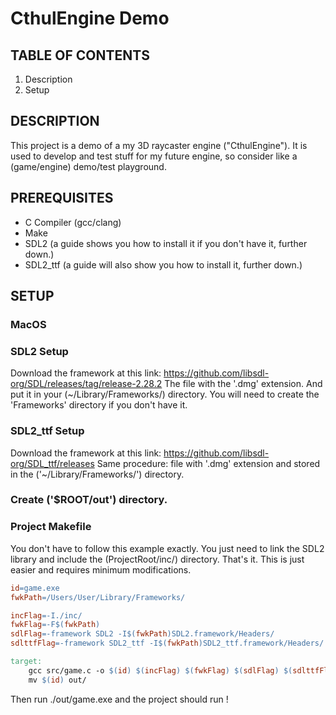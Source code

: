 # CthulEngine Demo

## TABLE OF CONTENTS
1. Description
2. Setup

## DESCRIPTION
This project is a demo of a my 3D raycaster engine ("CthulEngine").
It is used to develop and test stuff for my future engine, so consider like a
(game/engine) demo/test playground.

## PREREQUISITES
* C Compiler (gcc/clang)
* Make
* SDL2 (a guide shows you how to install it if you don't have it, further down.)
* SDL2_ttf (a guide will also show you how to install it, further down.)

## SETUP

### MacOS

### SDL2 Setup
Download the framework at this link:
https://github.com/libsdl-org/SDL/releases/tag/release-2.28.2
The file with the '.dmg' extension. And put it in your (~/Library/Frameworks/) directory.
You will need to create the 'Frameworks' directory if you don't have it.

### SDL2_ttf Setup
Download the framework at this link:
https://github.com/libsdl-org/SDL_ttf/releases
Same procedure: file with '.dmg' extension
and stored in the ('~/Library/Frameworks/') directory.

### Create ('$ROOT/out') directory.

### Project Makefile
You don't have to follow this example exactly.
You just need to link the SDL2 library and include the (ProjectRoot/inc/)
directory. That's it. This is just easier and requires minimum modifications.

~~~Makefile
id=game.exe
fwkPath=/Users/User/Library/Frameworks/

incFlag=-I./inc/
fwkFlag=-F$(fwkPath)
sdlFlag=-framework SDL2 -I$(fwkPath)SDL2.framework/Headers/
sdlttfFlag=-framework SDL2_ttf -I$(fwkPath)SDL2_ttf.framework/Headers/

target:
	gcc src/game.c -o $(id) $(incFlag) $(fwkFlag) $(sdlFlag) $(sdlttfFlag)
	mv $(id) out/
~~~

Then run ./out/game.exe and the project should run !
